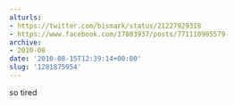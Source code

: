 ```yaml
---
alturls:
- https://twitter.com/bismark/status/21227929318
- https://www.facebook.com/17803937/posts/771110905579
archive:
- 2010-08
date: '2010-08-15T12:39:14+00:00'
slug: '1281875954'
---
```


so tired

